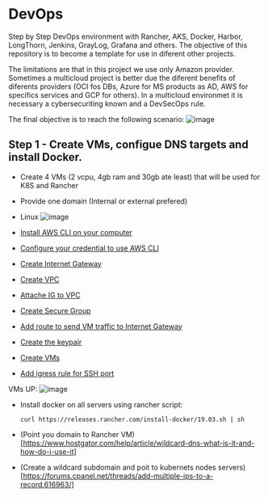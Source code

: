 # DevOps
Step by Step DevOps environment with Rancher, AKS, Docker, Harbor, LongThorn, Jenkins, GrayLog, Grafana and others. 
The objective of this repository is to become a template for use in diferent other projects.

The limitations are that in this project we use only Amazon provider. Sometimes a multicloud project is better due the diferent benefits of diferents providers (OCI fos DBs, Azure for MS products as AD, AWS for specifics services and GCP for others). In a multicloud environmet it is necessary a cybersecuriting known and a DevSecOps rule.

The final objective is to reach the following scenario:
![image](https://user-images.githubusercontent.com/22028539/122399236-fcc47980-cf50-11eb-8233-a60eefefe895.png)

## Step 1 - Create VMs, configue DNS targets and install Docker.
- Create 4 VMs (2 vcpu, 4gb ram and 30gb ate least) that will be used for K8S and Rancher
- Provide one domain (Internal or external prefered)
- Linux
![image](https://user-images.githubusercontent.com/22028539/122400225-e7038400-cf51-11eb-8d10-c32946503739.png)

- [Install AWS CLI on your computer](https://docs.aws.amazon.com/cli/latest/userguide/cli-chap-install.html)
- [Configure your credential to use AWS CLI](https://docs.aws.amazon.com/cli/latest/userguide/cli-configure-quickstart.html#cli-configure-quickstart-config)
- [Create Internet Gateway](https://docs.aws.amazon.com/cli/latest/reference/ec2/create-internet-gateway.html)
- [Create VPC](https://docs.aws.amazon.com/vpc/latest/userguide/vpc-subnets-commands-example.html)
- [Attache IG to VPC](https://docs.aws.amazon.com/cli/latest/reference/ec2/attach-internet-gateway.html)
- [Create Secure Group](https://docs.aws.amazon.com/cli/latest/reference/ec2/create-security-group.html)
- [Add route to send VM traffic to Internet Gateway](https://docs.aws.amazon.com/cli/latest/reference/ec2/create-route.html)
- [Create the keypair](https://docs.aws.amazon.com/pt_br/AWSEC2/latest/UserGuide/ec2-key-pairs.html)
- [Create VMs](https://docs.aws.amazon.com/cli/latest/userguide/cli-services-ec2-instances.html)
- [Add igress rule for SSH port](https://docs.aws.amazon.com/cli/latest/reference/ec2/authorize-security-group-ingress.html)

VMs UP:
![image](https://user-images.githubusercontent.com/22028539/122416938-83805300-cf5f-11eb-9b2e-3b6f4048eba4.png)

- Install docker on all servers using rancher script: 
      
      curl https://releases.rancher.com/install-docker/19.03.sh | sh
      
- (Point you domain to Rancher VM)[https://www.hostgator.com/help/article/wildcard-dns-what-is-it-and-how-do-i-use-it]
- (Create a wildcard subdomain and poit to kubernets nodes servers)[https://forums.cpanel.net/threads/add-multiple-ips-to-a-record.616963/]




